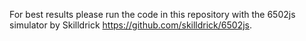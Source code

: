 For best results please run the code in this repository with the 6502js simulator by Skilldrick https://github.com/skilldrick/6502js.
